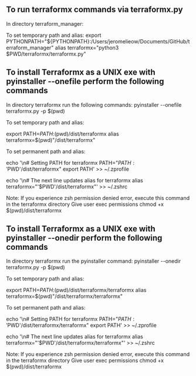 ## To run terraformx commands via terraformx.py

In directory terraform_manager:

To set temporary path and alias:
export PYTHONPATH="${PYTHONPATH}:/Users/jeromelieow/Documents/GitHub/terraform_manager"
alias terraformx="python3 $PWD/terraformx/terraformx.py"

## To install Terraformx as a UNIX exe with pyinstaller --onefile perform the following commands

In directory terraformx run the following commands:
pyinstaller --onefile terraformx.py -p $(pwd)

To set temporary path and alias:

export PATH=$PATH:$(pwd)/dist/terraformx
alias terraformx=$(pwd)"/dist/terraformx"

To set permanent path and alias:

echo '\n# Setting PATH for terraformx
PATH="${PATH}:'$PWD'/dist/terraformx"
export PATH' >> ~/.zprofile

echo '\n# The next line updates alias for terraformx
alias terraformx="'$PWD'/dist/terraformx"' >> ~/.zshrc

Note: If you experience zsh permission denied error, execute this command in the terraformx directory
Give user exec permissions
chmod +x $(pwd)/dist/terraformx

## To install Terraformx as a UNIX exe with pyinstaller --onedir perform the following commands

In directory terraformx run the pyinstaller command:
pyinstaller --onedir terraformx.py -p $(pwd)

To set temporary path and alias:

export PATH=$PATH:$(pwd)/dist/terraformx/terraformx
alias terraformx=$(pwd)"/dist/terraformx/terraformx"

To set permanent path and alias:

echo '\n# Setting PATH for terraformx
PATH="${PATH}:'$PWD'/dist/terraformx/terraformx"
export PATH' >> ~/.zprofile

echo '\n# The next line updates alias for terraformx
alias terraformx="'$PWD'/dist/terraformx/terraformx"' >> ~/.zshrc

Note: If you experience zsh permission denied error, execute this command in the terraformx directory
Give user exec permissions
chmod +x $(pwd)/dist/terraformx

